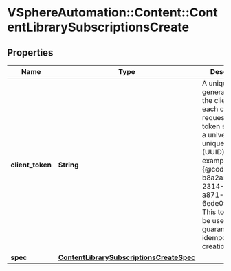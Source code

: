 # VSphereAutomation::Content::ContentLibrarySubscriptionsCreate

## Properties
Name | Type | Description | Notes
------------ | ------------- | ------------- | -------------
**client_token** | **String** | A unique token generated on the client for each creation request. The token should be a universally unique identifier (UUID), for example: {@code b8a2a2e3-2314-43cd-a871-6ede0f429751}. This token can be used to guarantee idempotent creation. | [optional] 
**spec** | [**ContentLibrarySubscriptionsCreateSpec**](ContentLibrarySubscriptionsCreateSpec.md) |  | 


